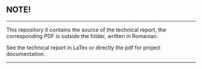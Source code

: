 NOTE!
----------------------------------------------------------------------------------------------------------------------------------
----------------------------------------------------------------------------------------------------------------------------------

This repository it contains the source of the technical report, the corresponding PDF is outside the folder, written in Romanian.

See the technical report in LaTex or directly the pdf for project documentation.

----------------------------------------------------------------------------------------------------------------------------------
